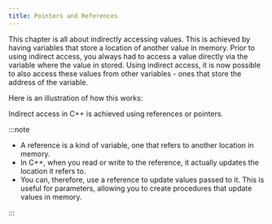 ```yaml
---
title: Pointers and References
---
```


This chapter is all about indirectly accessing values. This is achieved by having variables that store a location of another value in memory. Prior to using indirect access, you always had to access a value directly via the variable where the value in stored. Using indirect access, it is now possible to also access these values from other variables - ones that store the address of the variable.

Here is an illustration of how this works:


Indirect access in C++ is achieved using references or pointers. 

:::note

- A reference is a kind of variable, one that refers to another location in memory.
- In C++, when you read or write to the reference, it actually updates the location it refers to.
- You can, therefore, use a reference to update values passed to it. This is useful for parameters, allowing you to create procedures that update values in memory.

:::